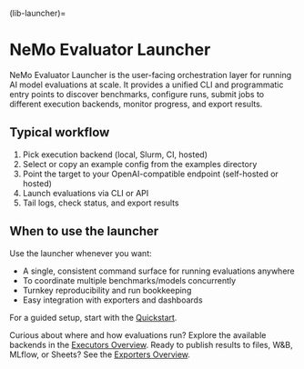 (lib-launcher)=

# NeMo Evaluator Launcher

NeMo Evaluator Launcher is the user-facing orchestration layer for running AI model evaluations at scale. It provides a unified CLI and programmatic entry points to discover benchmarks, configure runs, submit jobs to different execution backends, monitor progress, and export results.

## Typical workflow

1. Pick execution backend (local, Slurm, CI, hosted)
2. Select or copy an example config from the examples directory
3. Point the target to your OpenAI-compatible endpoint (self-hosted or hosted)
4. Launch evaluations via CLI or API
5. Tail logs, check status, and export results

## When to use the launcher

Use the launcher whenever you want:
- A single, consistent command surface for running evaluations anywhere
- To coordinate multiple benchmarks/models concurrently
- Turnkey reproducibility and run bookkeeping
- Easy integration with exporters and dashboards

For a guided setup, start with the [Quickstart](quickstart.md).

Curious about where and how evaluations run? Explore the available backends in the [Executors Overview](executors/overview.md). Ready to publish results to files, W&B, MLflow, or Sheets? See the [Exporters Overview](exporters/overview.md).
